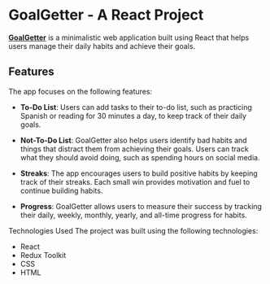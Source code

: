 # GoalGetter - A React Project
[**GoalGetter**](https://habit-tracker-dominik-cv.netlify.app) is a minimalistic web application built using React that helps users manage their daily habits and achieve their goals.



## Features
The app focuses on the following features:

- **To-Do List**: Users can add tasks to their to-do list, such as practicing Spanish or reading for 30 minutes a day, to keep track of their daily goals.

- **Not-To-Do List**: GoalGetter also helps users identify bad habits and things that distract them from achieving their goals. Users can track what they should avoid doing, such as spending hours on social media.

- **Streaks**: The app encourages users to build positive habits by keeping track of their streaks. Each small win provides motivation and fuel to continue building habits.

- **Progress**: GoalGetter allows users to measure their success by tracking their daily, weekly, monthly, yearly, and all-time progress for habits.

Technologies Used
The project was built using the following technologies:

- React
- Redux Toolkit
- CSS
- HTML
